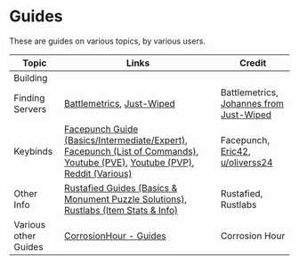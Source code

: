 # Guides

These are guides on various topics, by various users.

| Topic                | Links                                                        | Credit                                                       |
| -------------------- | ------------------------------------------------------------ | ------------------------------------------------------------ |
| Building             |                                                              |                                                              |
| Finding Servers      | [Battlemetrics](https://www.battlemetrics.com/), [Just-Wiped](https://just-wiped.net/server-listings) | Battlemetrics, [Johannes from Just-Wiped](https://www.buymeacoffee.com/justwipednet) |
| Keybinds             | [Facepunch Guide (Basics/Intermediate/Expert)](https://wiki.facepunch.com/rust/Keybinds), [Facepunch (List of Commands)](https://wiki.facepunch.com/rust/useful_commands), [Youtube (PVE)](https://www.youtube.com/watch?v=gEprU4KmkMg), [Youtube (PVP)](https://www.youtube.com/watch?v=nR0q_xWFIiE), [Reddit (Various)](https://www.reddit.com/r/playrust/comments/c4usvu/masterguide_for_keybinds_in_rust_2019/) | Facepunch, [Eric42](https://www.youtube.com/channel/UCsmegEnIYz43rPN-RPa7U1w), [u/oliverss24](https://www.reddit.com/user/oliverss24/) |
| Other Info           | [Rustafied Guides (Basics & Monument Puzzle Solutions)](https://www.rustafied.com/rust-guides), [Rustlabs (Item Stats & Info)](https://rustlabs.com/) | Rustafied, Rustlabs                                          |
| Various other Guides | [CorrosionHour - Guides](https://www.corrosionhour.com/category/rust-guides/) | Corrosion Hour                                               |

